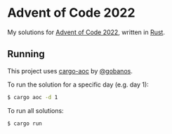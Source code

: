 # Advent of Code 2022
My solutions for [Advent of Code 2022](https://adventofcode.com/2022/), written in [Rust](https://www.rust-lang.org/).

## Running
This project uses [cargo-aoc](https://github.com/gobanos/cargo-aoc) by [@gobanos](https://github.com/gobanos/).

To run the solution for a specific day (e.g. day 1):
```sh
$ cargo aoc -d 1
``` 

To run all solutions:
```sh
$ cargo run
```
